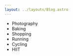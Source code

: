 ```yaml
---
layout: ../layouts/Blog.astro
---
```


- Photography
- Baking
- Shopping
- Running
- Cycling
- HIIT 
